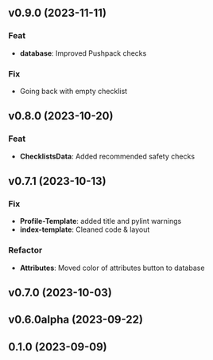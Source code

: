 ## v0.9.0 (2023-11-11)

### Feat

- **database**: Improved Pushpack checks

### Fix

- Going back with empty checklist

## v0.8.0 (2023-10-20)

### Feat

- **ChecklistsData**: Added recommended safety checks

## v0.7.1 (2023-10-13)

### Fix

- **Profile-Template**: added title and pylint warnings
- **index-template**: Cleaned code & layout

### Refactor

- **Attributes**: Moved color of attributes button to database

## v0.7.0 (2023-10-03)

## v0.6.0alpha (2023-09-22)

## 0.1.0 (2023-09-09)
